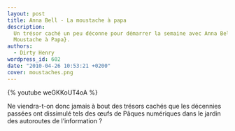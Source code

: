 ```yaml
---
layout: post
title: Anna Bell - La moustache à papa
description:
  Un trésor caché un peu déconne pour démarrer la semaine avec Anna Bell et {La
  Moustache à Papa}.
authors:
  - Dirty Henry
wordpress_id: 602
date: "2010-04-26 10:53:21 +0200"
cover: moustaches.png
---
```


{% youtube weGKKoUT4oA %}

Ne viendra-t-on donc jamais à bout des trésors cachés que les décennies passées
ont dissimulé tels des œufs de Pâques numériques dans le jardin des autoroutes
de l’information ?

